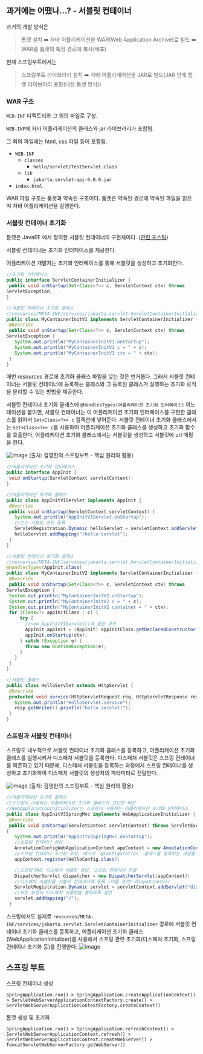 ## 과거에는 어땠나...? - 서블릿 컨테이너

과거의 개발 방식은 
> 톰캣 설치 ➡️ 자바 어플리케이션을 WAR(Web Application Archive)로 빌드 ➡️ WAR를 톰캣의 특정 경로에 복사(배포)

현재 스프링부트에서는
> 스프링부트 라이브러리 설치 ➡️ 자바 어플리케이션을 JAR로 빌드(JAR 안에 톰캣 라이브러리 포함(내장 톰캣 방식))


### WAR 구조

`WEB-INF` 디렉토리와 그 외의 파일로 구성.

`WEB-INF`에 자바 어플리케이션의 클래스와 jar 라이브러리가 포함됨.

그 외의 파일에는 html, css 파일 등이 포함됨.

- `WEB-INF`
  - `classes`
    - `hello/servlet/TestServlet.class`
  - `lib`
    - `jakarta.servlet-api-6.0.0.jar`
- `index.html`

WAR 파일 구조는 톰캣과 약속된 구조이다.
톰캣은 약속된 경로에 약속된 파일을 읽으며 자바 어플리케이션을 실행한다.

### 서블릿 컨테이너 초기화

톰캣은 JavaEE 에서 정의한 서블릿 컨테이너의 구현체이다. ([관련 포스팅](https://codeleeks.github.io/blog/posts/java/%EC%9E%90%EB%B0%94%20%EA%B4%80%EB%A0%A8%20%EC%9A%A9%EC%96%B4%20%EC%A0%95%EB%A6%AC.md))

서블릿 컨테이너는 초기화 인터페이스를 제공한다.

어플리케이션 개발자는 초기화 인터페이스를 통해 서블릿을 생성하고 초기화한다.

```java
//초기화 인터페이스
public interface ServletContainerInitializer {
 public void onStartup(Set<Class<?>> c, ServletContext ctx) throws
ServletException;
}

//서블릿 컨테이너 초기화 클래스
//resources/META-INF/services/jakarta.servlet.ServletContainerInitializer 파일에 해당 클래스의 패키지 풀 경로를 적어서 서블릿 컨테이너에 등록한다.(hello.container.MyContainerInitV1)
public class MyContainerInitV1 implements ServletContainerInitializer {
 @Override
 public void onStartup(Set<Class<?>> c, ServletContext ctx) throws
ServletException {
   System.out.println("MyContainerInitV1.onStartup");
   System.out.println("MyContainerInitV1 c = " + c);
   System.out.println("MyContainerInitV1 ctx = " + ctx);
 }
}
```

매번 resources 경로에 초기화 클래스 파일을 넣는 것은 번거롭다.
그래서 서블릿 컨테이너는 서블릿 컨테이너에 등록하는 클래스와 그 등록된 클래스가 실행하는 초기화 로직을 분리할 수 있는 방법을 제공한다.

서블릿 컨테이너 초기화 클래스에 `@HandlesTypes(어플리케이션 초기화 인터페이스)` 어노테이션을 붙이면, 서블릿 컨테이너는 이 어플리케이션 초기화 인터페이스를 구현한 클래스를 읽어서 `Set<Class<?>> c` 컬렉션에 넣어준다.
서블릿 컨테이너 초기화 클래스에서는 `Set<Class<?>> c`를 사용하여 어플리케이션 초기화 클래스를 생성하고 초기화 함수를 호출한다.
어플리케이션 초기화 클래스에서는 서블릿을 생성하고 서블릿에 url 매핑을 한다.

![image](https://github.com/user-attachments/assets/1dc39c2c-1a83-4b66-a62b-318aca68436a)
(출처: 김영한의 스프링부트 - 핵심 원리와 활용)

```java
//어플리케이션 초기화 인터페이스
public interface AppInit {
 void onStartup(ServletContext servletContext);
}

//어플리케이션 초기화 클래스
public class AppInitV1Servlet implements AppInit {
 @Override
 public void onStartup(ServletContext servletContext) {
   System.out.println("AppInitV1Servlet.onStartup");
   //순수 서블릿 코드 등록
   ServletRegistration.Dynamic helloServlet = servletContext.addServlet("helloServlet", new HelloServlet());
   helloServlet.addMapping("/hello-servlet");
 }
}

//서블릿 컨테이너 초기화 클래스
//resources/META-INF/services/jakarta.servlet.ServletContainerInitializer 경로에 해당 클래스의 풀 패키지 경로를 작성하여 서블릿 컨테이너 초기화 클래스로 등록한다.
@HandlesTypes(AppInit.class)
public class MyContainerInitV2 implements ServletContainerInitializer {
 @Override
 public void onStartup(Set<Class<?>> c, ServletContext ctx) throws
ServletException {
 System.out.println("MyContainerInitV2.onStartup");
 System.out.println("MyContainerInitV2 c = " + c);
 System.out.println("MyContainerInitV2 container = " + ctx);
 for (Class<?> appInitClass : c) {
     try {
       //new AppInitV1Servlet()과 같은 코드
       AppInit appInit = (AppInit) appInitClass.getDeclaredConstructor().newInstance();
       appInit.onStartup(ctx);
     } catch (Exception e) {
       throw new RuntimeException(e);
     }
   }
 }
}

//서블릿 클래스
public class HelloServlet extends HttpServlet {
 @Override
 protected void service(HttpServletRequest req, HttpServletResponse resp) throws ServletException, IOException {
   System.out.println("HelloServlet.service");
   resp.getWriter().println("hello servlet!");
 }
}
```

### 스프링과 서블릿 컨테이너

스프링도 내부적으로 서블릿 컨테이너 초기화 클래스를 등록하고, 어플리케이션 초기화 클래스를 실행시켜서 디스패처 서블릿을 등록한다.
디스패처 서블릿은 스프링 컨테이너를 의존하고 있기 때문에, 디스패처 서블릿을 등록하는 과정에서 스프링 컨테이너를 생성하고 초기화하여 디스패처 서블릿의 생성자의 파라미터로 전달한다.

![image](https://github.com/user-attachments/assets/5482d010-ac69-45c7-b2f1-d5c4463f8e64)
(출처: 김영한의 스프링부트 - 핵심 원리와 활용)


```java
//어플리케이션 초기화 클래스
//스프링이 사용하는 어플리케이션 초기화 클래스의 간단한 버전
//WebApplicationInitializer는 스프링이 사용하는 어플리케이션 초기화 인터페이스
public class AppInitV3SpringMvc implements WebApplicationInitializer {
 @Override
 public void onStartup(ServletContext servletContext) throws ServletException
{
   System.out.println("AppInitV3SpringMvc.onStartup");
   //스프링 컨테이너 생성
   AnnotationConfigWebApplicationContext appContext = new AnnotationConfigWebApplicationContext();
   //스프링 컨테이너 초기화 로직. 예시로 `@Configuration` 클래스를 등록하는 과정을 작성함.
   appContext.register(HelloConfig.class);

   //스프링 MVC 디스패처 서블릿 생성, 스프링 컨테이너 연결
   DispatcherServlet dispatcher = new DispatcherServlet(appContext);
   //디스패처 서블릿을 서블릿 컨테이너에 등록 (이름 주의! dispatcherV3)
   ServletRegistration.Dynamic servlet = servletContext.addServlet("dispatcherV3", dispatcher);
   //모든 요청이 디스패처 서블릿을 통하도록 설정
   servlet.addMapping("/");
 }
```

스프링에서도 실제로 `resources/META-INF/services/jakarta.servlet.ServletContainerInitializer` 경로에 서블릿 컨테이너 초기화 클래스를 등록하고, 어플리케이션 초기화 클래스(WebApplicationInitializer)를 사용해서 스프링 관련 초기화(디스패처 초기화, 스프링 컨테이너 초기화 등)를 진행한다.
![image](https://github.com/user-attachments/assets/23971dfb-e2ae-4904-aaea-625a07f1bbbd)


## 스프링 부트

스프링 컨테이너 생성

`SpringApplication.run() > SpringApplication.createApplicationContext() > ServletWebServerApplicationContextFactory.create() > ServletWebServerApplicationContextFactory.createContext()`

톰캣 생성 및 초기화

`SpringApplication.run() > SpringApplication.refreshContext() > ServletWebServerApplicationContext.refresh() > ServletWebServerApplicationContext.createWebServer() > TomcatServletWebServerFactory.getWebServer()`

